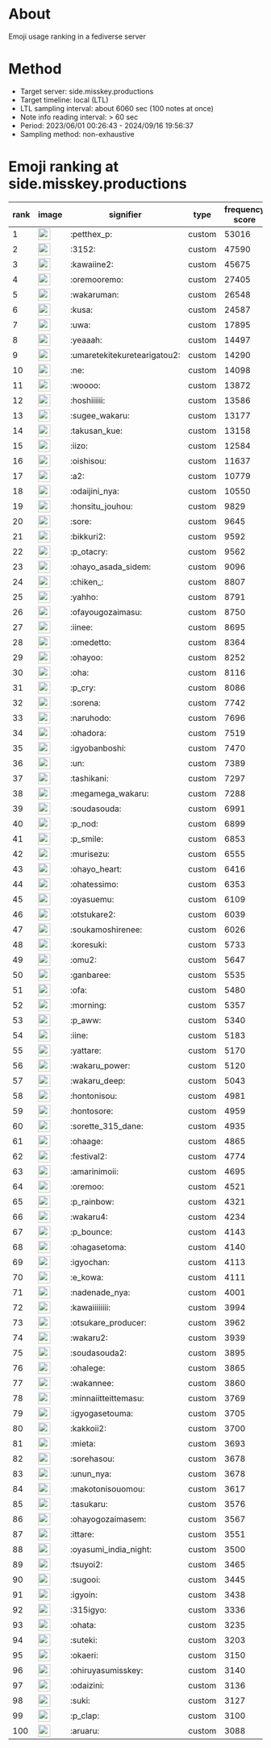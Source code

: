 # About
Emoji usage ranking in a fediverse server

# Method
- Target server: side.misskey.productions
- Target timeline: local (LTL)
- LTL sampling interval: about 6060 sec (100 notes at once)
- Note info reading interval: > 60 sec
- Period: 2023/06/01 00:26:43 - 2024/09/16 19:56:37 
- Sampling method: non-exhaustive

# Emoji ranking at side.misskey.productions

|rank|image|signifier|type|frequency score|
|----|----|----|----|----|
|1|<img height="24" src="https://side.misskey.productions/emoji/petthex_p.webp">|:petthex_p:|custom|53016|
|2|<img height="24" src="https://side.misskey.productions/emoji/3152.webp">|:3152:|custom|47590|
|3|<img height="24" src="https://side.misskey.productions/emoji/kawaiine2.webp">|:kawaiine2:|custom|45675|
|4|<img height="24" src="https://side.misskey.productions/emoji/oremooremo.webp">|:oremooremo:|custom|27405|
|5|<img height="24" src="https://side.misskey.productions/emoji/wakaruman.webp">|:wakaruman:|custom|26548|
|6|<img height="24" src="https://side.misskey.productions/emoji/kusa.webp">|:kusa:|custom|24587|
|7|<img height="24" src="https://side.misskey.productions/emoji/uwa.webp">|:uwa:|custom|17895|
|8|<img height="24" src="https://side.misskey.productions/emoji/yeaaah.webp">|:yeaaah:|custom|14497|
|9|<img height="24" src="https://side.misskey.productions/emoji/umaretekitekuretearigatou2.webp">|:umaretekitekuretearigatou2:|custom|14290|
|10|<img height="24" src="https://side.misskey.productions/emoji/ne.webp">|:ne:|custom|14098|
|11|<img height="24" src="https://side.misskey.productions/emoji/woooo.webp">|:woooo:|custom|13872|
|12|<img height="24" src="https://side.misskey.productions/emoji/hoshiiiiii.webp">|:hoshiiiiii:|custom|13586|
|13|<img height="24" src="https://side.misskey.productions/emoji/sugee_wakaru.webp">|:sugee_wakaru:|custom|13177|
|14|<img height="24" src="https://side.misskey.productions/emoji/takusan_kue.webp">|:takusan_kue:|custom|13158|
|15|<img height="24" src="https://side.misskey.productions/emoji/iizo.webp">|:iizo:|custom|12584|
|16|<img height="24" src="https://side.misskey.productions/emoji/oishisou.webp">|:oishisou:|custom|11637|
|17|<img height="24" src="https://side.misskey.productions/emoji/a2.webp">|:a2:|custom|10779|
|18|<img height="24" src="https://side.misskey.productions/emoji/odaijini_nya.webp">|:odaijini_nya:|custom|10550|
|19|<img height="24" src="https://side.misskey.productions/emoji/honsitu_jouhou.webp">|:honsitu_jouhou:|custom|9829|
|20|<img height="24" src="https://side.misskey.productions/emoji/sore.webp">|:sore:|custom|9645|
|21|<img height="24" src="https://side.misskey.productions/emoji/bikkuri2.webp">|:bikkuri2:|custom|9592|
|22|<img height="24" src="https://side.misskey.productions/emoji/p_otacry.webp">|:p_otacry:|custom|9562|
|23|<img height="24" src="https://side.misskey.productions/emoji/ohayo_asada_sidem.webp">|:ohayo_asada_sidem:|custom|9096|
|24|<img height="24" src="https://side.misskey.productions/emoji/chiken_.webp">|:chiken_:|custom|8807|
|25|<img height="24" src="https://side.misskey.productions/emoji/yahho.webp">|:yahho:|custom|8791|
|26|<img height="24" src="https://side.misskey.productions/emoji/ofayougozaimasu.webp">|:ofayougozaimasu:|custom|8750|
|27|<img height="24" src="https://side.misskey.productions/emoji/iinee.webp">|:iinee:|custom|8695|
|28|<img height="24" src="https://side.misskey.productions/emoji/omedetto.webp">|:omedetto:|custom|8364|
|29|<img height="24" src="https://side.misskey.productions/emoji/ohayoo.webp">|:ohayoo:|custom|8252|
|30|<img height="24" src="https://side.misskey.productions/emoji/oha.webp">|:oha:|custom|8116|
|31|<img height="24" src="https://side.misskey.productions/emoji/p_cry.webp">|:p_cry:|custom|8086|
|32|<img height="24" src="https://side.misskey.productions/emoji/sorena.webp">|:sorena:|custom|7742|
|33|<img height="24" src="https://side.misskey.productions/emoji/naruhodo.webp">|:naruhodo:|custom|7696|
|34|<img height="24" src="https://side.misskey.productions/emoji/ohadora.webp">|:ohadora:|custom|7519|
|35|<img height="24" src="https://side.misskey.productions/emoji/igyobanboshi.webp">|:igyobanboshi:|custom|7470|
|36|<img height="24" src="https://side.misskey.productions/emoji/un.webp">|:un:|custom|7389|
|37|<img height="24" src="https://side.misskey.productions/emoji/tashikani.webp">|:tashikani:|custom|7297|
|38|<img height="24" src="https://side.misskey.productions/emoji/megamega_wakaru.webp">|:megamega_wakaru:|custom|7288|
|39|<img height="24" src="https://side.misskey.productions/emoji/soudasouda.webp">|:soudasouda:|custom|6991|
|40|<img height="24" src="https://side.misskey.productions/emoji/p_nod.webp">|:p_nod:|custom|6899|
|41|<img height="24" src="https://side.misskey.productions/emoji/p_smile.webp">|:p_smile:|custom|6853|
|42|<img height="24" src="https://side.misskey.productions/emoji/murisezu.webp">|:murisezu:|custom|6555|
|43|<img height="24" src="https://side.misskey.productions/emoji/ohayo_heart.webp">|:ohayo_heart:|custom|6416|
|44|<img height="24" src="https://side.misskey.productions/emoji/ohatessimo.webp">|:ohatessimo:|custom|6353|
|45|<img height="24" src="https://side.misskey.productions/emoji/oyasuemu.webp">|:oyasuemu:|custom|6109|
|46|<img height="24" src="https://side.misskey.productions/emoji/otstukare2.webp">|:otstukare2:|custom|6039|
|47|<img height="24" src="https://side.misskey.productions/emoji/soukamoshirenee.webp">|:soukamoshirenee:|custom|6026|
|48|<img height="24" src="https://side.misskey.productions/emoji/koresuki.webp">|:koresuki:|custom|5733|
|49|<img height="24" src="https://side.misskey.productions/emoji/omu2.webp">|:omu2:|custom|5647|
|50|<img height="24" src="https://side.misskey.productions/emoji/ganbaree.webp">|:ganbaree:|custom|5535|
|51|<img height="24" src="https://side.misskey.productions/emoji/ofa.webp">|:ofa:|custom|5480|
|52|<img height="24" src="https://side.misskey.productions/emoji/morning.webp">|:morning:|custom|5357|
|53|<img height="24" src="https://side.misskey.productions/emoji/p_aww.webp">|:p_aww:|custom|5340|
|54|<img height="24" src="https://side.misskey.productions/emoji/iine.webp">|:iine:|custom|5183|
|55|<img height="24" src="https://side.misskey.productions/emoji/yattare.webp">|:yattare:|custom|5170|
|56|<img height="24" src="https://side.misskey.productions/emoji/wakaru_power.webp">|:wakaru_power:|custom|5120|
|57|<img height="24" src="https://side.misskey.productions/emoji/wakaru_deep.webp">|:wakaru_deep:|custom|5043|
|58|<img height="24" src="https://side.misskey.productions/emoji/hontonisou.webp">|:hontonisou:|custom|4981|
|59|<img height="24" src="https://side.misskey.productions/emoji/hontosore.webp">|:hontosore:|custom|4959|
|60|<img height="24" src="https://side.misskey.productions/emoji/sorette_315_dane.webp">|:sorette_315_dane:|custom|4935|
|61|<img height="24" src="https://side.misskey.productions/emoji/ohaage.webp">|:ohaage:|custom|4865|
|62|<img height="24" src="https://side.misskey.productions/emoji/festival2.webp">|:festival2:|custom|4774|
|63|<img height="24" src="https://side.misskey.productions/emoji/amarinimoii.webp">|:amarinimoii:|custom|4695|
|64|<img height="24" src="https://side.misskey.productions/emoji/oremoo.webp">|:oremoo:|custom|4521|
|65|<img height="24" src="https://side.misskey.productions/emoji/p_rainbow.webp">|:p_rainbow:|custom|4321|
|66|<img height="24" src="https://side.misskey.productions/emoji/wakaru4.webp">|:wakaru4:|custom|4234|
|67|<img height="24" src="https://side.misskey.productions/emoji/p_bounce.webp">|:p_bounce:|custom|4143|
|68|<img height="24" src="https://side.misskey.productions/emoji/ohagasetoma.webp">|:ohagasetoma:|custom|4140|
|69|<img height="24" src="https://side.misskey.productions/emoji/igyochan.webp">|:igyochan:|custom|4113|
|70|<img height="24" src="https://side.misskey.productions/emoji/e_kowa.webp">|:e_kowa:|custom|4111|
|71|<img height="24" src="https://side.misskey.productions/emoji/nadenade_nya.webp">|:nadenade_nya:|custom|4001|
|72|<img height="24" src="https://side.misskey.productions/emoji/kawaiiiiiiii.webp">|:kawaiiiiiiii:|custom|3994|
|73|<img height="24" src="https://side.misskey.productions/emoji/otsukare_producer.webp">|:otsukare_producer:|custom|3962|
|74|<img height="24" src="https://side.misskey.productions/emoji/wakaru2.webp">|:wakaru2:|custom|3939|
|75|<img height="24" src="https://side.misskey.productions/emoji/soudasouda2.webp">|:soudasouda2:|custom|3895|
|76|<img height="24" src="https://side.misskey.productions/emoji/ohalege.webp">|:ohalege:|custom|3865|
|77|<img height="24" src="https://side.misskey.productions/emoji/wakannee.webp">|:wakannee:|custom|3860|
|78|<img height="24" src="https://side.misskey.productions/emoji/minnaiitteittemasu.webp">|:minnaiitteittemasu:|custom|3769|
|79|<img height="24" src="https://side.misskey.productions/emoji/igyogasetouma.webp">|:igyogasetouma:|custom|3705|
|80|<img height="24" src="https://side.misskey.productions/emoji/kakkoii2.webp">|:kakkoii2:|custom|3700|
|81|<img height="24" src="https://side.misskey.productions/emoji/mieta.webp">|:mieta:|custom|3693|
|82|<img height="24" src="https://side.misskey.productions/emoji/sorehasou.webp">|:sorehasou:|custom|3678|
|83|<img height="24" src="https://side.misskey.productions/emoji/unun_nya.webp">|:unun_nya:|custom|3678|
|84|<img height="24" src="https://side.misskey.productions/emoji/makotonisouomou.webp">|:makotonisouomou:|custom|3617|
|85|<img height="24" src="https://side.misskey.productions/emoji/tasukaru.webp">|:tasukaru:|custom|3576|
|86|<img height="24" src="https://side.misskey.productions/emoji/ohayogozaimasem.webp">|:ohayogozaimasem:|custom|3567|
|87|<img height="24" src="https://side.misskey.productions/emoji/ittare.webp">|:ittare:|custom|3551|
|88|<img height="24" src="https://side.misskey.productions/emoji/oyasumi_india_night.webp">|:oyasumi_india_night:|custom|3500|
|89|<img height="24" src="https://side.misskey.productions/emoji/tsuyoi2.webp">|:tsuyoi2:|custom|3465|
|90|<img height="24" src="https://side.misskey.productions/emoji/sugooi.webp">|:sugooi:|custom|3445|
|91|<img height="24" src="https://side.misskey.productions/emoji/igyoin.webp">|:igyoin:|custom|3438|
|92|<img height="24" src="https://side.misskey.productions/emoji/315igyo.webp">|:315igyo:|custom|3336|
|93|<img height="24" src="https://side.misskey.productions/emoji/ohata.webp">|:ohata:|custom|3235|
|94|<img height="24" src="https://side.misskey.productions/emoji/suteki.webp">|:suteki:|custom|3203|
|95|<img height="24" src="https://side.misskey.productions/emoji/okaeri.webp">|:okaeri:|custom|3150|
|96|<img height="24" src="https://side.misskey.productions/emoji/ohiruyasumisskey.webp">|:ohiruyasumisskey:|custom|3140|
|97|<img height="24" src="https://side.misskey.productions/emoji/odaizini.webp">|:odaizini:|custom|3136|
|98|<img height="24" src="https://side.misskey.productions/emoji/suki.webp">|:suki:|custom|3127|
|99|<img height="24" src="https://side.misskey.productions/emoji/p_clap.webp">|:p_clap:|custom|3100|
|100|<img height="24" src="https://side.misskey.productions/emoji/aruaru.webp">|:aruaru:|custom|3088|
